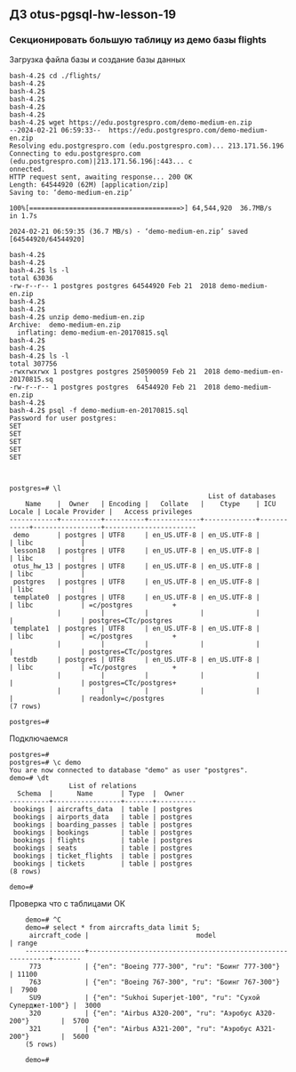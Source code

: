 ## ДЗ otus-pgsql-hw-lesson-19

###  Секционировать большую таблицу из демо базы flights

Загрузка файла базы и создание базы данных

    bash-4.2$ cd ./flights/
    bash-4.2$
    bash-4.2$
    bash-4.2$
    bash-4.2$
    bash-4.2$
    bash-4.2$ wget https://edu.postgrespro.com/demo-medium-en.zip
    --2024-02-21 06:59:33--  https://edu.postgrespro.com/demo-medium-en.zip
    Resolving edu.postgrespro.com (edu.postgrespro.com)... 213.171.56.196
    Connecting to edu.postgrespro.com (edu.postgrespro.com)|213.171.56.196|:443... c                       onnected.
    HTTP request sent, awaiting response... 200 OK
    Length: 64544920 (62M) [application/zip]
    Saving to: ‘demo-medium-en.zip’
    
    100%[======================================>] 64,544,920  36.7MB/s   in 1.7s
    
    2024-02-21 06:59:35 (36.7 MB/s) - ‘demo-medium-en.zip’ saved [64544920/64544920]
    
    bash-4.2$
    bash-4.2$
    bash-4.2$ ls -l
    total 63036
    -rw-r--r-- 1 postgres postgres 64544920 Feb 21  2018 demo-medium-en.zip
    bash-4.2$
    bash-4.2$
    bash-4.2$ unzip demo-medium-en.zip
    Archive:  demo-medium-en.zip
      inflating: demo-medium-en-20170815.sql
    bash-4.2$
    bash-4.2$
    bash-4.2$ ls -l
    total 307756
    -rwxrwxrwx 1 postgres postgres 250590059 Feb 21  2018 demo-medium-en-20170815.sq                       l
    -rw-r--r-- 1 postgres postgres  64544920 Feb 21  2018 demo-medium-en.zip
    bash-4.2$
    bash-4.2$ psql -f demo-medium-en-20170815.sql
    Password for user postgres:
    SET
    SET
    SET
    SET
    SET



    postgres=# \l
                                                      List of databases
        Name    |  Owner   | Encoding |   Collate   |    Ctype    | ICU Locale | Locale Provider |   Access privileges
    ------------+----------+----------+-------------+-------------+------------+-----------------+-----------------------
     demo       | postgres | UTF8     | en_US.UTF-8 | en_US.UTF-8 |            | libc            |
     lesson18   | postgres | UTF8     | en_US.UTF-8 | en_US.UTF-8 |            | libc            |
     otus_hw_13 | postgres | UTF8     | en_US.UTF-8 | en_US.UTF-8 |            | libc            |
     postgres   | postgres | UTF8     | en_US.UTF-8 | en_US.UTF-8 |            | libc            |
     template0  | postgres | UTF8     | en_US.UTF-8 | en_US.UTF-8 |            | libc            | =c/postgres          +
                |          |          |             |             |            |                 | postgres=CTc/postgres
     template1  | postgres | UTF8     | en_US.UTF-8 | en_US.UTF-8 |            | libc            | =c/postgres          +
                |          |          |             |             |            |                 | postgres=CTc/postgres
     testdb     | postgres | UTF8     | en_US.UTF-8 | en_US.UTF-8 |            | libc            | =Tc/postgres         +
                |          |          |             |             |            |                 | postgres=CTc/postgres+
                |          |          |             |             |            |                 | readonly=c/postgres
    (7 rows)
    
    postgres=#

Подключаемся

    postgres=#
    postgres=# \c demo
    You are now connected to database "demo" as user "postgres".
    demo=# \dt
                   List of relations
      Schema  |      Name       | Type  |  Owner
    ----------+-----------------+-------+----------
     bookings | aircrafts_data  | table | postgres
     bookings | airports_data   | table | postgres
     bookings | boarding_passes | table | postgres
     bookings | bookings        | table | postgres
     bookings | flights         | table | postgres
     bookings | seats           | table | postgres
     bookings | ticket_flights  | table | postgres
     bookings | tickets         | table | postgres
    (8 rows)
    
    demo=#

Проверка что с таблицами ОК

        demo=# ^C
        demo=# select * from aircrafts_data limit 5;
         aircraft_code |                           model                            | range
        ---------------+------------------------------------------------------------+-------
         773           | {"en": "Boeing 777-300", "ru": "Боинг 777-300"}            | 11100
         763           | {"en": "Boeing 767-300", "ru": "Боинг 767-300"}            |  7900
         SU9           | {"en": "Sukhoi Superjet-100", "ru": "Сухой Суперджет-100"} |  3000
         320           | {"en": "Airbus A320-200", "ru": "Аэробус A320-200"}        |  5700
         321           | {"en": "Airbus A321-200", "ru": "Аэробус A321-200"}        |  5600
        (5 rows)
        
        demo=#




